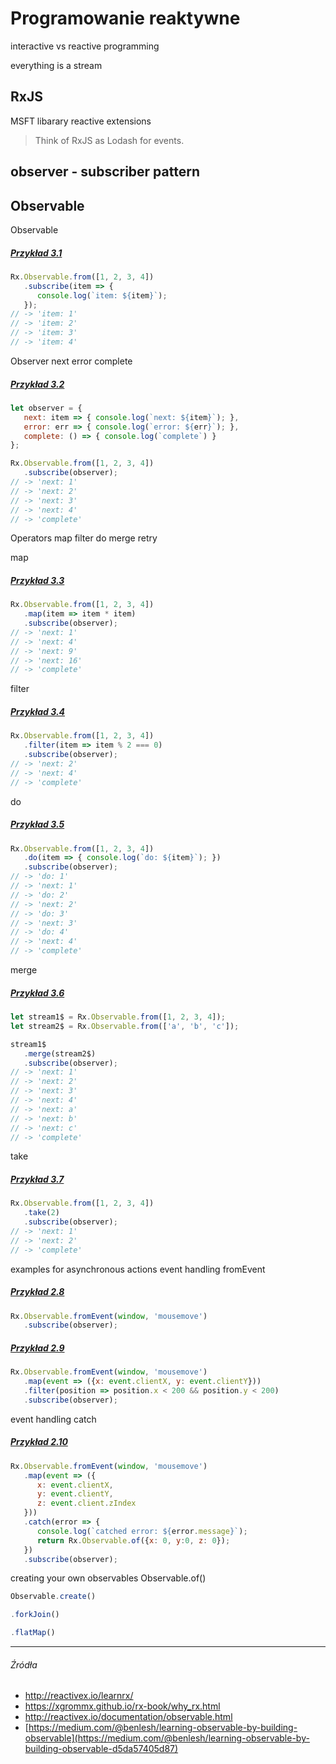# Programowanie reaktywne

interactive vs reactive programming

everything is a stream


## RxJS

MSFT libarary 
reactive extensions

> Think of RxJS as Lodash for events.

## observer - subscriber pattern

## Observable

Observable
    
##### [Przykład 3.1](https://codepen.io/mmotel/pen/gRRNbM)
```js
Rx.Observable.from([1, 2, 3, 4])
   .subscribe(item => { 
      console.log(`item: ${item}`); 
   });
// -> 'item: 1'
// -> 'item: 2'
// -> 'item: 3'
// -> 'item: 4'
```
    
    
Observer
    next error complete
    
##### [Przykład 3.2](https://codepen.io/mmotel/pen/weeLJq)
```js
let observer = {
   next: item => { console.log(`next: ${item}`); },
   error: err => { console.log(`error: ${err}`); },
   complete: () => { console.log(`complete`) }
};

Rx.Observable.from([1, 2, 3, 4])
   .subscribe(observer);
// -> 'next: 1'
// -> 'next: 2'
// -> 'next: 3'
// -> 'next: 4'
// -> 'complete'
```

Operators
    map filter do merge retry
    
 map
##### [Przykład 3.3](https://codepen.io/mmotel/pen/jwwjwx)
```js
Rx.Observable.from([1, 2, 3, 4])
   .map(item => item * item)
   .subscribe(observer);
// -> 'next: 1'
// -> 'next: 4'
// -> 'next: 9'
// -> 'next: 16'
// -> 'complete'
```

filter
##### [Przykład 3.4](https://codepen.io/mmotel/pen/YQQorW)
```js
Rx.Observable.from([1, 2, 3, 4])
   .filter(item => item % 2 === 0)
   .subscribe(observer);
// -> 'next: 2'
// -> 'next: 4'
// -> 'complete'

```
    
do
##### [Przykład 3.5](https://codepen.io/mmotel/pen/KqqjyB)
```js
Rx.Observable.from([1, 2, 3, 4])
   .do(item => { console.log(`do: ${item}`); })
   .subscribe(observer);
// -> 'do: 1'
// -> 'next: 1'
// -> 'do: 2'
// -> 'next: 2'
// -> 'do: 3'
// -> 'next: 3'
// -> 'do: 4'
// -> 'next: 4'
// -> 'complete'
```

merge
##### [Przykład 3.6](https://codepen.io/mmotel/pen/KqqjyB)
```js
let stream1$ = Rx.Observable.from([1, 2, 3, 4]);
let stream2$ = Rx.Observable.from(['a', 'b', 'c']);

stream1$
   .merge(stream2$)
   .subscribe(observer);
// -> 'next: 1'
// -> 'next: 2'
// -> 'next: 3'
// -> 'next: 4'
// -> 'next: a'
// -> 'next: b'
// -> 'next: c'
// -> 'complete'
```

take
##### [Przykład 3.7](https://codepen.io/mmotel/pen/dRRBwp)
```js
Rx.Observable.from([1, 2, 3, 4])
   .take(2)
   .subscribe(observer);
// -> 'next: 1'
// -> 'next: 2'
// -> 'complete'
```

examples for asynchronous actions
event handling
fromEvent
##### [Przykład 2.8](https://codepen.io/mmotel/pen/RggzzZ)
```js
Rx.Observable.fromEvent(window, 'mousemove')
   .subscribe(observer);
```

##### [Przykład 2.9](https://codepen.io/mmotel/pen/gRRNVo)
```js
Rx.Observable.fromEvent(window, 'mousemove')
   .map(event => ({x: event.clientX, y: event.clientY}))
   .filter(position => position.x < 200 && position.y < 200)
   .subscribe(observer);
```

event handling
catch
##### [Przykład 2.10](https://codepen.io/mmotel/pen/mwMWqL)
```js
Rx.Observable.fromEvent(window, 'mousemove')
   .map(event => ({
      x: event.clientX, 
      y: event.clientY, 
      z: event.client.zIndex
   }))
   .catch(error => { 
      console.log(`catched error: ${error.message}`); 
      return Rx.Observable.of({x: 0, y:0, z: 0}); 
   })
   .subscribe(observer);
```

creating your own observables
Observable.of()

```js
Observable.create()
```

```js
.forkJoin()
```

```js
.flatMap()
```

---

###### Źródła

* http://reactivex.io/learnrx/
* https://xgrommx.github.io/rx-book/why_rx.html
* http://reactivex.io/documentation/observable.html
* [https://medium.com/@benlesh/learning-observable-by-building-observable](https://medium.com/@benlesh/learning-observable-by-building-observable-d5da57405d87)